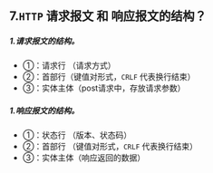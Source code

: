 ## 7.`HTTP` 请求报文 和 响应报文的结构？
##### 1.请求报文的结构。
   - ①：请求行 （请求方式）
   - ②：首部行（键值对形式，`CRLF` 代表换行结束）  
   - ③：实体主体（post请求中，存放请求参数）

##### 1.响应报文的结构。
   - ①：状态行 （版本、状态码） 
   - ②：首部行 （键值对形式，`CRLF` 代表换行结束） 
   - ③：实体主体（响应返回的数据）



